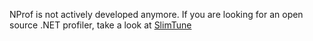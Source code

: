 NProf is not actively developed anymore. If you are looking for an open source .NET profiler, take a look at [SlimTune](http://code.google.com/p/slimtune/)